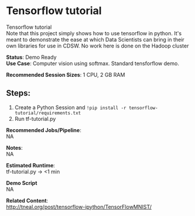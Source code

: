 # Tensorflow tutorial
Tensorflow tutorial<br>
Note that this project simply shows how to use tensorflow in python. It's meant to demonstrate the ease at which Data Scientists can bring in their own libraries for use in CDSW. No work here is done on the Hadoop cluster

<b>Status</b>: Demo Ready<br>
<b>Use Case</b>: Computer vision using softmax. Standard tensforflow demo. 

<b>Recommended Session Sizes</b>: 1 CPU, 2 GB RAM

## Steps:
1. Create a Python Session and `!pip install -r tensorflow-tutorial/requirements.txt`
2. Run tf-tutorial.py


<b>Recommended Jobs/Pipeline</b>:<br>
NA

<b>Notes</b>: <br>
NA

<b>Estimated Runtime</b>: <br>
tf-tutorial.py -> <1 min

<b>Demo Script</b><br>
NA

<b>Related Content</b>:<br>
http://tneal.org/post/tensorflow-ipython/TensorFlowMNIST/

